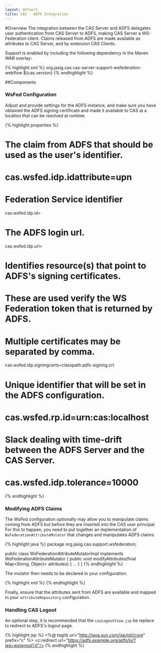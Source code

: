 ```yaml
---
layout: default
title: CAS - ADFS Integration
---
```


#Overview
The integration between the CAS Server and ADFS delegates user authentication from CAS Server to ADFS, making CAS Server a WS-Federation client. Claims released from ADFS are made available as attributes to CAS Server, and by extension CAS Clients.

Support is enabled by including the following dependency in the Maven WAR overlay:

{% highlight xml %}
<dependency>
  <groupId>org.jasig.cas</groupId>
  <artifactId>cas-server-support-wsfederation-webflow</artifactId>
  <version>${cas.version}</version>
</dependency>
{% endhighlight %}

##Components

### WsFed Configuration

Adjust and provide settings for the ADFS instance, and make sure you have obtained the ADFS signing certificate
and made it available to CAS at a location that can be resolved at runtime.

{% highlight properties %}
# The claim from ADFS that should be used as the user's identifier.
# cas.wsfed.idp.idattribute=upn
#
# Federation Service identifier
cas.wsfed.idp.id=
#
# The ADFS login url.
cas.wsfed.idp.url=
#
# Identifies resource(s) that point to ADFS's signing certificates.
# These are used verify the WS Federation token that is returned by ADFS.
# Multiple certificates may be separated by comma.
cas.wsfed.idp.signingcerts=classpath:adfs-signing.crt
#
# Unique identifier that will be set in the ADFS configuration.
# cas.wsfed.rp.id=urn:cas:localhost
#
# Slack dealing with time-drift between the ADFS Server and the CAS Server.
# cas.wsfed.idp.tolerance=10000
{% endhighlight %}


### Modifying ADFS Claims
The WsFed configuration optionally may allow you to manipulate claims coming from ADFS but before they are inserted into the CAS user principal. For this to happen, you need
to put together an implementation of `WsFederationAttributeMutator` that changes and manipulates ADFS claims:

{% highlight java %}
package org.jasig.cas.support.wsfederation;

public class WsFederationAttributeMutatorImpl implements WsFederationAttributeMutator {
    public void modifyAttributes(final Map<String, Object> attributes) {
        ...
    }
}
{% endhighlight %}

The mutator then needs to be declared in your configuration:

{% highlight xml %}
<bean id="wsfedAttributeMutator"
    class="org.jasig.cas.support.wsfederation.WsFederationAttributeMutatorImpl" />
{% endhighlight %}


Finally, ensure that the attributes sent from ADFS are available and mapped in
your `attributeRepository` configuration.


### Handling CAS Logout

An optional step, it is recommended that the `casLogoutView.jsp` be replace to redirect to ADFS's logout page.

{% highlight jsp %}
<%@ taglib uri="http://java.sun.com/jsp/jstl/core" prefix="c" %>
<c:redirect url="https://adfs.example.org/adfs/ls/?wa=wsignout1.0"/>
{% endhighlight %}
